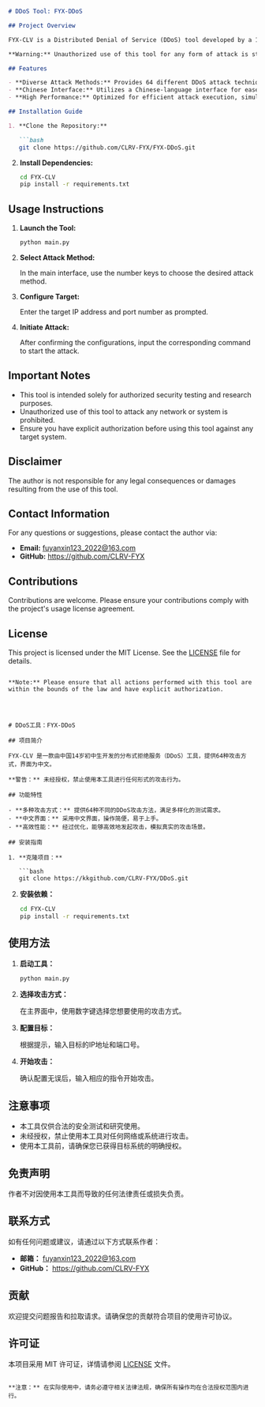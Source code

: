```markdown
# DDoS Tool: FYX-DDoS

## Project Overview

FYX-CLV is a Distributed Denial of Service (DDoS) tool developed by a 14-year-old junior high school student from China. It offers 64 different attack methods and features a Chinese-language interface.

**Warning:** Unauthorized use of this tool for any form of attack is strictly prohibited.

## Features

- **Diverse Attack Methods:** Provides 64 different DDoS attack techniques to meet various testing needs.
- **Chinese Interface:** Utilizes a Chinese-language interface for ease of use.
- **High Performance:** Optimized for efficient attack execution, simulating real-world attack scenarios.

## Installation Guide

1. **Clone the Repository:**

   ```bash
   git clone https://github.com/CLRV-FYX/FYX-DDoS.git
   ```

2. **Install Dependencies:**

   ```bash
   cd FYX-CLV
   pip install -r requirements.txt
   ```

## Usage Instructions

1. **Launch the Tool:**

   ```bash
   python main.py
   ```

2. **Select Attack Method:**

   In the main interface, use the number keys to choose the desired attack method.

3. **Configure Target:**

   Enter the target IP address and port number as prompted.

4. **Initiate Attack:**

   After confirming the configurations, input the corresponding command to start the attack.

## Important Notes

- This tool is intended solely for authorized security testing and research purposes.
- Unauthorized use of this tool to attack any network or system is prohibited.
- Ensure you have explicit authorization before using this tool against any target system.

## Disclaimer

The author is not responsible for any legal consequences or damages resulting from the use of this tool.

## Contact Information

For any questions or suggestions, please contact the author via:

- **Email:** fuyanxin123_2022@163.com
- **GitHub:** https://github.com/CLRV-FYX

## Contributions

Contributions are welcome. Please ensure your contributions comply with the project's usage license agreement.

## License

This project is licensed under the MIT License. See the [LICENSE](LICENSE) file for details.
```

**Note:** Please ensure that all actions performed with this tool are within the bounds of the law and have explicit authorization. 
 



# DDoS工具：FYX-DDoS

## 项目简介

FYX-CLV 是一款由中国14岁初中生开发的分布式拒绝服务（DDoS）工具，提供64种攻击方式，界面为中文。

**警告：** 未经授权，禁止使用本工具进行任何形式的攻击行为。

## 功能特性

- **多种攻击方式：** 提供64种不同的DDoS攻击方法，满足多样化的测试需求。
- **中文界面：** 采用中文界面，操作简便，易于上手。
- **高效性能：** 经过优化，能够高效地发起攻击，模拟真实的攻击场景。

## 安装指南

1. **克隆项目：**

   ```bash
   git clone https://kkgithub.com/CLRV-FYX/DDoS.git
   ```

2. **安装依赖：**

   ```bash
   cd FYX-CLV
   pip install -r requirements.txt
   ```

## 使用方法

1. **启动工具：**

   ```bash
   python main.py
   ```

2. **选择攻击方式：**

   在主界面中，使用数字键选择您想要使用的攻击方式。

3. **配置目标：**

   根据提示，输入目标的IP地址和端口号。

4. **开始攻击：**

   确认配置无误后，输入相应的指令开始攻击。

## 注意事项

- 本工具仅供合法的安全测试和研究使用。
- 未经授权，禁止使用本工具对任何网络或系统进行攻击。
- 使用本工具前，请确保您已获得目标系统的明确授权。

## 免责声明

作者不对因使用本工具而导致的任何法律责任或损失负责。

## 联系方式

如有任何问题或建议，请通过以下方式联系作者：

- **邮箱：** fuyanxin123_2022@163.com
- **GitHub：** https://github.com/CLRV-FYX

## 贡献

欢迎提交问题报告和拉取请求。请确保您的贡献符合项目的使用许可协议。

## 许可证

本项目采用 MIT 许可证，详情请参阅 [LICENSE](LICENSE) 文件。
```

**注意：** 在实际使用中，请务必遵守相关法律法规，确保所有操作均在合法授权范围内进行。 

